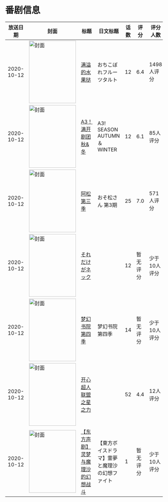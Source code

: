 # 番剧信息

|放送日期|封面|标题|日文标题|话数|评分|评分人数|
|---|---|---|---|---|---|---|
|2020-10-12|<img src="//lain.bgm.tv/pic/cover/c/0d/2e/279059_NNOnk.jpg" alt="封面" style="width:150px;height:200px;object-fit:cover;">|[满溢的水果挞](https://bangumi.tv/subject/279059)|おちこぼれフルーツタルト|12|6.4|1498人评分|
|2020-10-12|<img src="//lain.bgm.tv/pic/cover/c/8a/f4/289131_4cNs4.jpg" alt="封面" style="width:150px;height:200px;object-fit:cover;">|[A3！满开剧团 秋&冬](https://bangumi.tv/subject/289131)|A3! SEASON AUTUMN ＆ WINTER|12|6.1|85人评分|
|2020-10-12|<img src="//lain.bgm.tv/pic/cover/c/49/41/309910_E2fke.jpg" alt="封面" style="width:150px;height:200px;object-fit:cover;">|[阿松 第三季](https://bangumi.tv/subject/309910)|おそ松さん 第3期|25|7.0|571人评分|
|2020-10-12|<img src="//lain.bgm.tv/pic/cover/c/20/a9/315133_1tyTo.jpg" alt="封面" style="width:150px;height:200px;object-fit:cover;">|[それだけがネック](https://bangumi.tv/subject/315133)||12|暂无评分|少于10人评分|
|2020-10-12|<img src="//lain.bgm.tv/pic/cover/c/2f/64/316183_1C1D7.jpg" alt="封面" style="width:150px;height:200px;object-fit:cover;">|[梦幻书院 第四季](https://bangumi.tv/subject/316183)|梦幻书院 第四季|14|暂无评分|少于10人评分|
|2020-10-12|<img src="//lain.bgm.tv/pic/cover/c/76/ff/320427_384xY.jpg" alt="封面" style="width:150px;height:200px;object-fit:cover;">|[开心超人联盟之星之力](https://bangumi.tv/subject/320427)||52|4.4|12人评分|
|2020-10-12|<img src="//lain.bgm.tv/pic/cover/c/e2/3b/481987_AoJm1.jpg" alt="封面" style="width:150px;height:200px;object-fit:cover;">|[【东方声剧】灵梦与魔理沙的幻想战斗](https://bangumi.tv/subject/481987)|【東方ボイスドラマ】霊夢と魔理沙の幻想ファイト|1|暂无评分|少于10人评分|
